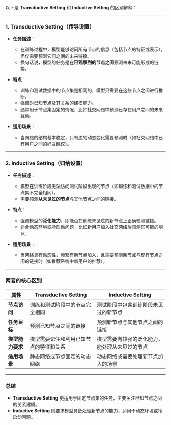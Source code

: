 以下是 **Transductive Setting** 和 **Inductive Setting** 的区别解释：

---

### **1. Transductive Setting（传导设置）**
- **任务描述**：
  - 在训练过程中，模型能够访问所有节点的信息（包括节点的特征或表示），但仅需要预测它们之间的未来链接。
  - 换句话说，模型的任务是在**已观察到的节点之间**预测未来可能形成的链接。

- **特点**：
  - 训练和测试数据中的节点集是相同的，模型只需要在这些节点之间进行推断。
  - 强调对已知节点及其关系的建模能力。
  - 通常用于节点集固定的情况，比如社交网络中预测已存在用户之间的未来互动。

- **适用场景**：
  - 当网络的结构基本稳定，只有边的动态变化需要预测时（如社交网络中已有用户之间的好友建议）。

---

### **2. Inductive Setting（归纳设置）**
- **任务描述**：
  - 模型在训练阶段无法访问测试阶段出现的节点（即训练和测试数据中的节点集不完全相同）。
  - 需要预测**从未见过的节点**与其他节点之间的链接。

- **特点**：
  - 强调模型的**泛化能力**，即能否在训练未见过的新节点上正确预测链接。
  - 适合动态环境或冷启动问题，比如新用户加入社交网络后预测其可能的朋友。

- **适用场景**：
  - 当网络具有动态性，频繁有新节点加入，且需要预测新节点与现有节点之间的链接时（如推荐系统中新用户的推荐）。

---

### **两者的核心区别**

| **属性**         | **Transductive Setting**               | **Inductive Setting**                          |
| ---------------- | -------------------------------------- | ---------------------------------------------- |
| **节点访问**     | 训练和测试阶段中的节点完全相同         | 测试阶段中包含训练阶段未见过的新节点           |
| **任务目标**     | 预测已知节点之间的链接                 | 预测新节点与其他节点之间的链接                 |
| **模型能力要求** | 模型需要记住和利用已知节点的特征和关系 | 模型需要有较强的泛化能力，能处理从未见过的节点 |
| **适用场景**     | 静态网络或节点固定的动态网络           | 动态网络或需要处理新节点加入的场景             |

---

### **总结**
- **Transductive Setting** 更适用于固定节点集的任务，主要关注已知节点之间的关系建模。
- **Inductive Setting** 则要求模型具备处理新节点的能力，适用于动态环境或冷启动问题。